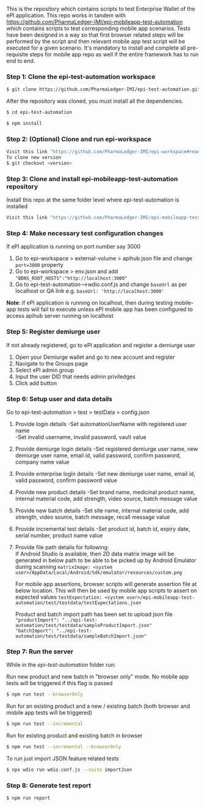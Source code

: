 This is the repository which contains scripts to test Enterprise Wallet of the ePI application. This repo works in tandem with https://github.com/PharmaLedger-IMI/epi-mobileapp-test-automation which contains scripts to test corresponding mobile app scenarios. Tests have been designed in a way so that first browser related steps will be performed by the script and then relevant mobile app test script will be executed for a given scenario. It's mandatory to install and complete all pre-requisite steps for mobile app repo as well if the entire framework has to run end to end.

### Step 1: Clone the epi-test-automation workspace

```sh
$ git clone https://github.com/PharmaLedger-IMI/epi-test-automation.git
```

After the repository was cloned, you must install all the dependencies.

```sh
$ cd epi-test-automation

$ npm install
```
### Step 2: (Optional) Clone and run epi-workspace
```sh
Visit this link "https://github.com/PharmaLedger-IMI/epi-workspace#readme" and follow the steps
To clone new version
$ git checkout <version>
```

### Step 3: Clone and install epi-mobileapp-test-automation repository
Install this repo at the same folder level where epi-test-automation is installed
```sh
Visit this link "https://github.com/PharmaLedger-IMI/epi-mobileapp-test-automation#readme" and follow the steps
```


### Step 4: Make necessary test configuration changes

If ePI application is running on port number say 3000
1. Go to epi-workspace > external-volume > apihub.json file and change ```port=3000``` property
2. Go to epi-workspace > env.json and add ```"BDNS_ROOT_HOSTS":"http://localhost:3000"```
3. Go to epi-test-automation-->wdio.conf.js and change ```baseUrl``` as per localhost or QA link
e.g. ```baseUrl: 'http://localhost:3000'```

**Note**: if ePI application is running on localhost, then during testing mobile-app tests will fail to execute unless ePI mobile app has been configured to access apihub server running on localhost 


### Step 5: Register demiurge user 

If not already registered, go to ePI application and register a demiurge user

1. Open your Demiurge wallet and go to new account and register
2. Navigate to the Groups page
3. Select ePI admin group
4. Input the user DID that needs admin priviledges
5. Click add button

### Step 6: Setup user and data details

Go to epi-test-automation > test > testData > config.json

1. Provide login details
   -Set automationUserName with registered user name   
   -Set invalid username, invalid password, vault value

2. Provide demiurge login details
   -Set registered demiurge user name, new demiurge user name, email id, valid password, confirm password, company name value

3. Provide enterprise login details
   -Set new demiurge user name, email id, valid password, confirm password value

4. Provide new product details
   -Set brand name, medicinal product name, internal material code, add strength, video source, batch message value

5. Provide new batch details
   -Set site name, internal material code, add strength, video source, batch message, recall message value
   
6. Provide incremental test details
   -Set product id, batch id, expiry date, serial number, product name value

7. Provide file path details for following:  
   If Android Studio is available, then 2D data matrix image will be generated in below path to be able to be picked up by Android Emulator during scanning ```matrixImage: <system user>/AppData/Local/Android/Sdk/emulator/resources/custom.png```
  
   For mobile app assertions, browser scripts will generate assertion file at below location. This will then be used by mobile app scripts to assert on expected values
   ```testExpectation: <system user>/epi-mobileapp-test-automation/test/testdata/testExpectations.json```
   
   Product and batch import path has been set to upload json file  
   ```"productImport": "../epi-test-automation/test/testdata/sampleProductImport.json"```  
   ```"batchImport": "../epi-test-automation/test/testdata/sampleBatchImport.json"```
 

   
### Step 7: Run the server

While in the *epi-test-automation* folder run:

Run new product and new batch in "browser only" mode. No mobile app tests will be triggered if this flag is passed
```sh
$ npm run test --browserOnly
```
Run for an existing product and a new / existing batch (both browser and mobile app tests will be triggered)
```sh
$ npm run test --incremental
```
Run for existing product and existing batch in browser
```sh
$ npm run test --incremental --browserOnly
``` 

To run just import JSON feature related tests
```sh
$ npx wdio run wdio.conf.js --suite importJson
``` 


### Step 8: Generate test report

```sh
$ npm run report
```

